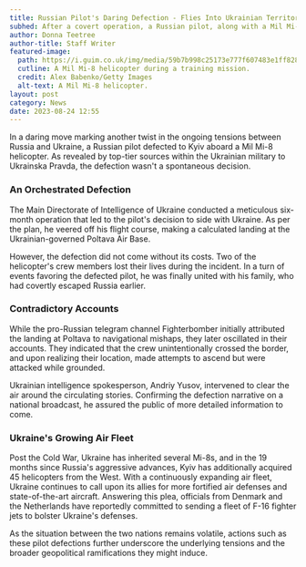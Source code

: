 ```yaml
---
title: Russian Pilot's Daring Defection - Flies Into Ukrainian Territory
subhed: After a covert operation, a Russian pilot, along with a Mil Mi-8 helicopter, crosses over to Ukraine.
author: Donna Teetree
author-title: Staff Writer
featured-image: 
  path: https://i.guim.co.uk/img/media/59b7b998c25173e777f607483e1ff828bf9fc76c/0_112_3359_2016/master/3359.jpg?width=620&dpr=1&s=none
  cutline: A Mil Mi-8 helicopter during a training mission.
  credit: Alex Babenko/Getty Images
  alt-text: A Mil Mi-8 helicopter.
layout: post
category: News
date: 2023-08-24 12:55
---
```


In a daring move marking another twist in the ongoing tensions between Russia and Ukraine, a Russian pilot defected to Kyiv aboard a Mil Mi-8 helicopter. As revealed by top-tier sources within the Ukrainian military to Ukrainska Pravda, the defection wasn't a spontaneous decision.

### An Orchestrated Defection

The Main Directorate of Intelligence of Ukraine conducted a meticulous six-month operation that led to the pilot's decision to side with Ukraine. As per the plan, he veered off his flight course, making a calculated landing at the Ukrainian-governed Poltava Air Base.

However, the defection did not come without its costs. Two of the helicopter's crew members lost their lives during the incident. In a turn of events favoring the defected pilot, he was finally united with his family, who had covertly escaped Russia earlier.

### Contradictory Accounts 

While the pro-Russian telegram channel Fighterbomber initially attributed the landing at Poltava to navigational mishaps, they later oscillated in their accounts. They indicated that the crew unintentionally crossed the border, and upon realizing their location, made attempts to ascend but were attacked while grounded.

Ukrainian intelligence spokesperson, Andriy Yusov, intervened to clear the air around the circulating stories. Confirming the defection narrative on a national broadcast, he assured the public of more detailed information to come.

### Ukraine's Growing Air Fleet

Post the Cold War, Ukraine has inherited several Mi-8s, and in the 19 months since Russia's aggressive advances, Kyiv has additionally acquired 45 helicopters from the West. With a continuously expanding air fleet, Ukraine continues to call upon its allies for more fortified air defenses and state-of-the-art aircraft. Answering this plea, officials from Denmark and the Netherlands have reportedly committed to sending a fleet of F-16 fighter jets to bolster Ukraine's defenses.

As the situation between the two nations remains volatile, actions such as these pilot defections further underscore the underlying tensions and the broader geopolitical ramifications they might induce.
